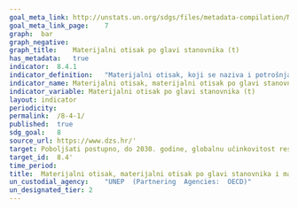 ```yaml
---	
goal_meta_link:	http://unstats.un.org/sdgs/files/metadata-compilation/Metadata-Goal-8.pdf'
goal_meta_link_page:	7
graph:	bar
graph_negative:	
graph_title:	Materijalni otisak po glavi stanovnika (t)
has_metadata:	true
indicator:	8.4.1
indicator_definition:	"Materijalni otisak, koji se naziva i potrošnja sirovna (RMC), predstavlja globalnu potražnju za ekstrakcijom materijala (minerala, metalnih ruda, biomase, fosilnih energetskih materijala) izazvanu potrošnjom  dobara i usluga unutar geografskog referentnog područja. Podaci o materijalnim otiscima proizlaze iz računa materijalnih tokova, koji modeliraju tokove prirodnih resursa iz okoliša u gospodarstvo. Materijalni otisak po glavi stanovnika prema vrsti sirovine ( u tonama) izračunava se stavljanjem u odnos materijalnog otiska i godišnjeg prosjeka broja stanovnika. Izvor: Eurostat"
indicator_name:	Materijalni otisak, materijalni otisak po glavi stanovnika i materijalni otisak po BDP-u
indicator_variable:	Materijalni otisak po glavi stanovnika (t)
layout:	indicator
periodicity:	
permalink:	/8-4-1/
published:	true  
sdg_goal:	8
source_url:	https://www.dzs.hr/'
target:	Poboljšati postupno, do 2030. godine, globalnu učinkovitost resursa u potrošnji i proizvodnji i nastojati razdvojiti gospodarski rast od degradacije okoliša, sukladno 10-godišnjem okviru programa održive potrošnje i proizvodnje, razvijene zemlje preuzimaju vodstvo
target_id:	8.4'
time_period:	
title:	Materijalni otisak, materijalni otisak po glavi stanovnika i materijalni otisak po BDP-u
un_custodial_agency:	"UNEP  (Partnering  Agencies:  OECD)"
un_designated_tier:	2
---	
```

